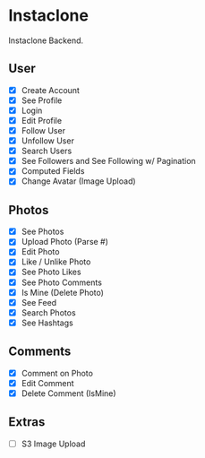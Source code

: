 # Instaclone

Instaclone Backend.

## User

- [x] Create Account
- [x] See Profile
- [x] Login
- [x] Edit Profile
- [x] Follow User
- [x] Unfollow User
- [x] Search Users
- [x] See Followers and See Following w/ Pagination
- [x] Computed Fields
- [x] Change Avatar (Image Upload)

## Photos

- [x] See Photos
- [x] Upload Photo (Parse #)
- [x] Edit Photo
- [x] Like / Unlike Photo
- [x] See Photo Likes
- [x] See Photo Comments
- [x] Is Mine (Delete Photo)
- [x] See Feed
- [x] Search Photos
- [x] See Hashtags

## Comments

- [x] Comment on Photo
- [x] Edit Comment
- [x] Delete Comment (IsMine)

## Extras

- [ ] S3 Image Upload
